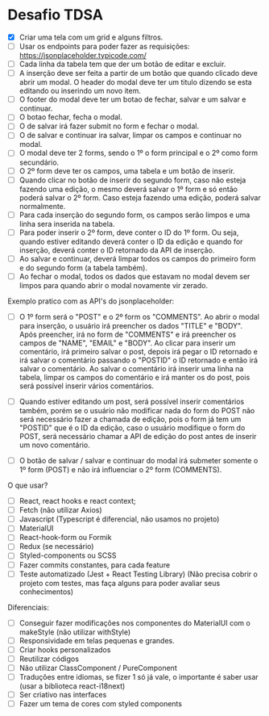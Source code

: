 # Desafio TDSA

- [x] Criar uma tela com um grid e alguns filtros.
- [ ] Usar os endpoints para poder fazer as requisições: https://jsonplaceholder.typicode.com/
- [ ] Cada linha da tabela tem que der um botão de editar e excluir.
- [ ] A inserção deve ser feita a partir de um botão que quando clicado deve abrir um modal. O header do modal deve ter um
      titulo dizendo se esta editando ou inserindo um novo item.
- [ ] O footer do modal deve ter um botao de fechar, salvar e um salvar e continuar.
- [ ] O botao fechar, fecha o modal.
- [ ] O de salvar irá fazer submit no form e fechar o modal.
- [ ] O de salvar e continuar ira salvar, limpar os campos e continuar no modal.
- [ ] O modal deve ter 2 forms, sendo o 1º o form principal e o 2º como form secundário.
- [ ] O 2º form deve ter os campos, uma tabela e um botão de inserir.
- [ ] Quando clicar no botão de inserir do segundo form, caso não esteja fazendo uma edição, o mesmo deverá salvar o 1º
      form e só então poderá salvar o 2º form. Caso esteja fazendo uma edição, poderá salvar normalmente.
- [ ] Para cada inserção do segundo form, os campos serão limpos e uma linha sera inserida na tabela.
- [ ] Para poder inserir o 2º form, deve conter o ID do 1º form. Ou seja, quando estiver editando deverá conter o ID
      da edição e quando for inserção, deverá conter o ID retornado da API de inserção.
- [ ] Ao salvar e continuar, deverá limpar todos os campos do primeiro form e do segundo form (a tabela também).
- [ ] Ao fechar o modal, todos os dados que estavam no modal devem ser limpos para quando abrir o modal novamente vir zerado.

Exemplo pratico com as API's do jsonplaceholder:

- [ ] O 1º form será o "POST" e o 2º form os "COMMENTS". Ao abrir o modal para inserção, o usuário irá preencher os
      dados "TITLE" e "BODY". Após preencher, irá no form de "COMMENTS" e irá preencher os campos de
      "NAME", "EMAIL" e "BODY". Ao clicar para inserir um comentário, irá primeiro salvar o post, depois irá pegar o
      ID retornado e irá salvar o comentário passando o "POSTID" o ID retornado e então irá salvar o comentário.
      Ao salvar o comentário irá inserir uma linha na tabela, limpar os campos do comentário e irá manter os do
      post, pois será possível inserir vários comentários.

- [ ] Quando estiver editando um post, será possível inserir comentários também, porém se o usuário não
      modificar nada do form do POST não será necessário fazer a chamada de edição, pois o form já tem um "POSTID"
      que é o ID da edição,
      caso o usuário modifique o form do POST, será necessário chamar a API de edição do post antes de inserir um novo comentário.

- [ ] O botão de salvar / salvar e continuar do modal irá submeter somente o 1º form (POST) e não irá influenciar o 2º form (COMMENTS).

O que usar?

- [ ] React, react hooks e react context;
- [ ] Fetch (não utilizar Axios)
- [ ] Javascript (Typescript é diferencial, não usamos no projeto)
- [ ] MaterialUI
- [ ] React-hook-form ou Formik
- [ ] Redux (se necessário)
- [ ] Styled-components ou SCSS
- [ ] Fazer commits constantes, para cada feature
- [ ] Teste automatizado (Jest + React Testing Library) (Não precisa cobrir o projeto com testes, mas faça alguns
      para poder avaliar seus conhecimentos)

Diferenciais:

- [ ] Conseguir fazer modificações nos componentes do MaterialUI com o makeStyle (não utilizar withStyle)
- [ ] Responsividade em telas pequenas e grandes.
- [ ] Criar hooks personalizados
- [ ] Reutilizar códigos
- [ ] Não utilizar ClassComponent / PureComponent
- [ ] Traduções entre idiomas, se fizer 1 só já vale, o importante é saber usar (usar a biblioteca react-i18next)
- [ ] Ser criativo nas interfaces
- [ ] Fazer um tema de cores com styled components
